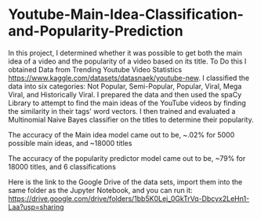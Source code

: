 # Youtube-Main-Idea-Classification-and-Popularity-Prediction
In this project, I determined whether it was possible to get both the main idea of a video and the popularity of a video based on its title. To Do this I obtained Data from Trending Youtube Video Statistics https://www.kaggle.com/datasets/datasnaek/youtube-new. I classified the data into six categories: Not Popular, Semi-Popular, Popular, Viral, Mega Viral, and Historically Viral. I prepared the data and then used the spaCy Library to attempt to find the main ideas of the YouTube videos by finding the similarity in their tags' word vectors. I then trained and evaluated a Multinomial Naive Bayes classifier on the titles to determine their popularity.

The accuracy of the Main idea model came out to be,
~.02% for 5000 possible main ideas, and ~18000 titles

The accuracy of the popularity predictor model came out to  be,
~79% for 18000 titles, and 6 classifications


Here is the link to the Google Drive of the data sets, import them into the same folder as the Jupyter Notebook, and you can run it: https://drive.google.com/drive/folders/1bb5K0Lej_0GkTrVq-Dbcyx2LeHn1-Laa?usp=sharing
